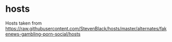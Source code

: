 # hosts

Hosts taken from https://raw.githubusercontent.com/StevenBlack/hosts/master/alternates/fakenews-gambling-porn-social/hosts